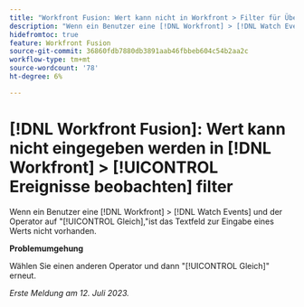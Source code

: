 ```yaml
---
title: "Workfront Fusion: Wert kann nicht in Workfront > Filter für Überwachungsereignisse eingegeben werden"
description: "Wenn ein Benutzer eine [!DNL Workfront] > [!DNL Watch Events] und der Operator auf [!UICONTROL Gleich], ist das Textfeld zur Eingabe eines Werts nicht vorhanden."
hidefromtoc: true
feature: Workfront Fusion
source-git-commit: 36860fdb7880db3891aab46fbbeb604c54b2aa2c
workflow-type: tm+mt
source-wordcount: '78'
ht-degree: 6%

---
```



# [!DNL Workfront Fusion]: Wert kann nicht eingegeben werden in [!DNL Workfront] > [!UICONTROL Ereignisse beobachten] filter

Wenn ein Benutzer eine [!DNL Workfront] > [!DNL Watch Events] und der Operator auf &quot;[!UICONTROL Gleich],&quot;ist das Textfeld zur Eingabe eines Werts nicht vorhanden.

**Problemumgehung**

Wählen Sie einen anderen Operator und dann &quot;[!UICONTROL Gleich]&quot; erneut.

_Erste Meldung am 12. Juli 2023._

